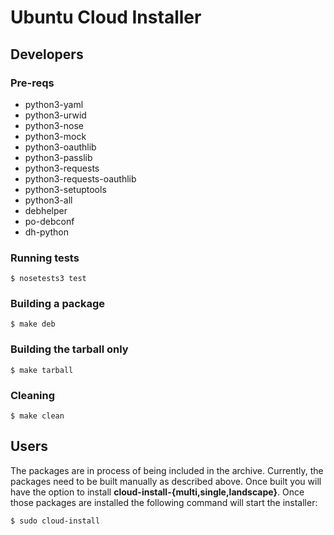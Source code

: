 # Ubuntu Cloud Installer

## Developers

### Pre-reqs

* python3-yaml
* python3-urwid
* python3-nose
* python3-mock
* python3-oauthlib
* python3-passlib
* python3-requests
* python3-requests-oauthlib
* python3-setuptools
* python3-all
* debhelper
* po-debconf
* dh-python

### Running tests

`$ nosetests3 test`

### Building a package

`$ make deb`

### Building the tarball only

`$ make tarball`

### Cleaning

`$ make clean`

## Users

The packages are in process of being included in the archive. Currently, the packages need to be built
manually as described above. Once built you will have the option to install **cloud-install-{multi,single,landscape}**. Once those packages are installed the following command will start the installer:

`$ sudo cloud-install`
